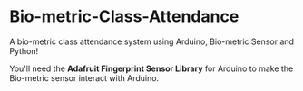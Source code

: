 # Bio-metric-Class-Attendance
A bio-metric class attendance system using Arduino, Bio-metric Sensor and Python!

You'll need the **Adafruit Fingerprint Sensor Library** for Arduino to make the Bio-metric sensor interact with Arduino.
